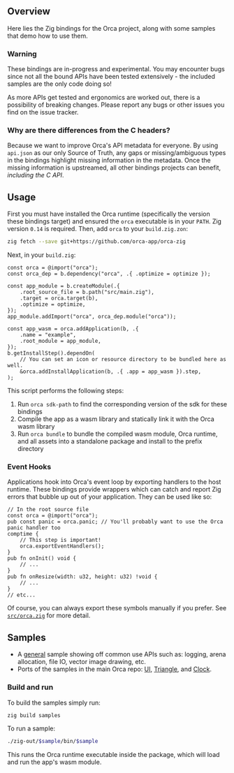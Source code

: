## Overview
Here lies the Zig bindings for the Orca project, along with some samples that demo how to use them.

### Warning
These bindings are in-progress and experimental. You may encounter bugs since not all the bound APIs have been tested extensively - the included samples are the only code doing so!

As more APIs get tested and ergonomics are worked out, there is a possibility of breaking changes. Please report any bugs or other issues you find on the issue tracker.

### Why are there differences from the C headers?
Because we want to improve Orca's API metadata for everyone. By using `api.json` as our only Source of Truth, any gaps or missing/ambiguous types in the bindings highlight missing information in the metadata. Once the missing information is upstreamed, all other bindings projects can benefit, *including the C API*.

## Usage
First you must have installed the Orca runtime (specifically the version these bindings target) and ensured the `orca` executable is in your `PATH`. Zig version `0.14` is required. Then, add `orca` to your `build.zig.zon`:

```sh
zig fetch --save git+https://github.com/orca-app/orca-zig
```

Next, in your `build.zig`:
```zig
const orca = @import("orca");
const orca_dep = b.dependency("orca", .{ .optimize = optimize });

const app_module = b.createModule(.{
    .root_source_file = b.path("src/main.zig"),
    .target = orca.target(b),
    .optimize = optimize,
});
app_module.addImport("orca", orca_dep.module("orca"));

const app_wasm = orca.addApplication(b, .{
    .name = "example",
    .root_module = app_module,
});
b.getInstallStep().dependOn(
    // You can set an icon or resource directory to be bundled here as well.
    &orca.addInstallApplication(b, .{ .app = app_wasm }).step,
);
```
This script performs the following steps:

1. Run `orca sdk-path` to find the corresponding version of the sdk for these bindings
2. Compile the app as a wasm library and statically link it with the Orca wasm library
3. Run `orca bundle` to bundle the compiled wasm module, Orca runtime, and all assets into a standalone package and install to the prefix directory

### Event Hooks
Applications hook into Orca's event loop by exporting handlers to the host runtime. These bindings provide wrappers which can catch and report Zig errors that bubble up out of your application. They can be used like so:
```zig
// In the root source file
const orca = @import("orca");
pub const panic = orca.panic; // You'll probably want to use the Orca panic handler too
comptime {
    // This step is important!
    orca.exportEventHandlers();
}
pub fn onInit() void {
    // ...
}
pub fn onResize(width: u32, height: u32) !void {
    // ...
}
// etc...
```
Of course, you can always export these symbols manually if you prefer. See [`src/orca.zig`](./src/orca.zig) for more detail.

## Samples
* A [general](./samples/general) sample showing off common use APIs such as: logging, arena allocation, file IO, vector image drawing, etc.
* Ports of the samples in the main Orca repo: [UI](./samples/ui), [Triangle](./samples/triangle), and [Clock](./samples/clock).

### Build and run
To build the samples simply run:
```sh
zig build samples
```
To run a sample:
```sh
./zig-out/$sample/bin/$sample
```
This runs the Orca runtime executable inside the package, which will load and run the app's wasm module.
